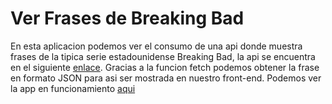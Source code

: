 # Ver Frases de Breaking Bad
En esta aplicacion podemos ver el consumo de una api donde muestra frases de la tipica serie estadounidense Breaking Bad, la api se encuentra en el siguiente [enlace](https://breaking-bad-quotes.herokuapp.com/v1/quotes).
Gracias a la funcion fetch podemos obtener la frase en formato JSON para asi ser mostrada en nuestro front-end.
 Podemos ver la app en funcionamiento [aqui](https://eager-bartik-0245c9.netlify.app/) 

